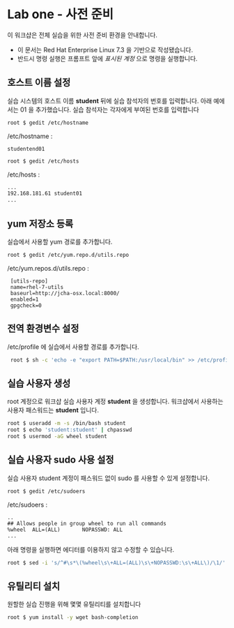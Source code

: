 Lab one - 사전 준비 
===

이 워크샵은 전체 실습을 위한 사전 준비 환경을 안내합니다. 

* 이 문서는 Red Hat Enterprise Linux 7.3 을 기반으로 작성됐습니다.
* 반드시 명령 실행은 프롬프트 앞에 *표시된 계정* 으로 명령을 실행합니다.  

## 호스트 이름 설정

실습 시스템의 호스트 이름 **student** 뒤에 실습 참석자의 번호를 입력합니다. 
아래 예에서는 01 을 추가했습니다. 실습 참석자는 각자에게 부여된 번호를 입력합니다

```bash
root $ gedit /etc/hostname
```
/etc/hostname : 
```
studentend01
```

```bash
root $ gedit /etc/hosts
```
/etc/hosts : 
```bash
...
192.168.181.61 student01
...
```

## yum 저장소 등록

실습에서 사용할 yum 경로를 추가합니다. 

```bash
root $ gedit /etc/yum.repo.d/utils.repo
```
/etc/yum.repos.d/utils.repo : 

```
 [utils-repo]
 name=rhel-7-utils
 baseurl=http://jcha-osx.local:8000/
 enabled=1
 gpgcheck=0
```


## 전역 환경변수 설정

/etc/profile 에 실습에서 사용할 경로를 추가합니다.

```bash
 root $ sh -c 'echo -e "export PATH=$PATH:/usr/local/bin" >> /etc/profile' 
```

## 실습 사용자 생성

root 계정으로 워크샵 실습 사용자 계정 **student** 을 생성합니다. 
워크샵에서 사용하는 사용자 패스워드는 **student** 입니다.

```bash
root $ useradd -m -s /bin/bash student
root $ echo 'student:student' | chpasswd
root $ usermod -aG wheel student
``` 

## 실습 사용자 sudo 사용 설정
실습 사용자 student 계정이 패스워드 없이 sudo 를 사용할 수 있게 설정합니다.


```bash
root $ gedit /etc/sudoers
```

/etc/sudoers :

```
..
## Allows people in group wheel to run all commands
%wheel  ALL=(ALL)       NOPASSWD: ALL
...
```
아래 명령을 실행하면 에디터를 이용하지 않고 수정할 수 있습니다.
```bash 
root $ sed -i 's/^#\s*\(%wheel\s\+ALL=(ALL)\s\+NOPASSWD:\s\+ALL\)/\1/' /etc/sudoers
```

## 유틸리티 설치

원할한 실습 진행을 위해 몇몇 유틸리티를 설치합니다

```bash
root $ yum install -y wget bash-completion 
```


 